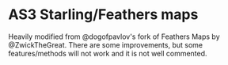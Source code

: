 # AS3 Starling/Feathers maps
Heavily modified from @dogofpavlov's fork of Feathers Maps by @ZwickTheGreat. There are some improvements, but some features/methods will not work and it is not well commented.
